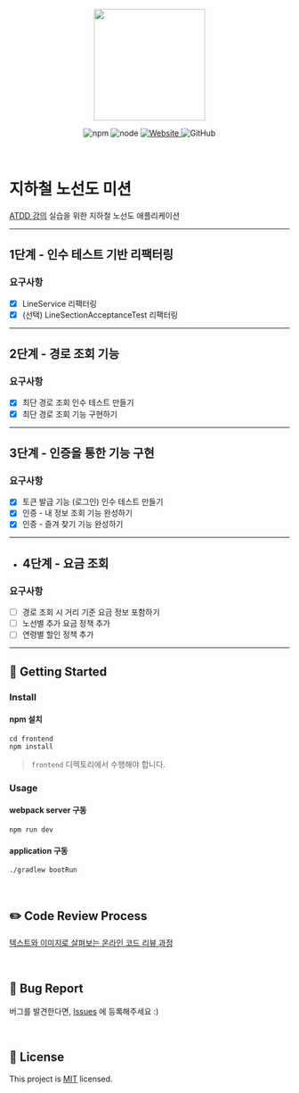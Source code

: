 <p align="center">
    <img width="200px;" src="https://raw.githubusercontent.com/woowacourse/atdd-subway-admin-frontend/master/images/main_logo.png"/>
</p>
<p align="center">
  <img alt="npm" src="https://img.shields.io/badge/npm-6.14.15-blue">
  <img alt="node" src="https://img.shields.io/badge/node-14.18.2-blue">
  <a href="https://edu.nextstep.camp/c/R89PYi5H" alt="nextstep atdd">
    <img alt="Website" src="https://img.shields.io/website?url=https%3A%2F%2Fedu.nextstep.camp%2Fc%2FR89PYi5H">
  </a>
  <img alt="GitHub" src="https://img.shields.io/github/license/next-step/atdd-subway-admin">
</p>

<br>

# 지하철 노선도 미션
[ATDD 강의](https://edu.nextstep.camp/c/R89PYi5H) 실습을 위한 지하철 노선도 애플리케이션

---

## 1단계 - 인수 테스트 기반 리팩터링
### 요구사항
- [X] LineService 리팩터링
- [X] (선택) LineSectionAcceptanceTest 리팩터링
---
## 2단계 - 경로 조회 기능
### 요구사항
- [X] 최단 경로 조회 인수 테스트 만들기
- [X] 최단 경로 조회 기능 구현하기
---
## 3단계 - 인증을 통한 기능 구현
### 요구사항
- [X] 토큰 발급 기능 (로그인) 인수 테스트 만들기
- [X] 인증 - 내 정보 조회 기능 완성하기
- [X] 인증 - 즐겨 찾기 기능 완성하기
---
- ## 4단계 - 요금 조회
### 요구사항
- [ ] 경로 조회 시 거리 기준 요금 정보 포함하기
- [ ] 노선별 추가 요금 정책 추가
- [ ] 연령별 할인 정책 추가
---

## 🚀 Getting Started

### Install
#### npm 설치
```
cd frontend
npm install
```
> `frontend` 디렉토리에서 수행해야 합니다.

### Usage
#### webpack server 구동
```
npm run dev
```
#### application 구동
```
./gradlew bootRun
```
<br>

## ✏️ Code Review Process
[텍스트와 이미지로 살펴보는 온라인 코드 리뷰 과정](https://github.com/next-step/nextstep-docs/tree/master/codereview)

<br>

## 🐞 Bug Report

버그를 발견한다면, [Issues](https://github.com/next-step/atdd-subway-service/issues) 에 등록해주세요 :)

<br>

## 📝 License

This project is [MIT](https://github.com/next-step/atdd-subway-service/blob/master/LICENSE.md) licensed.

